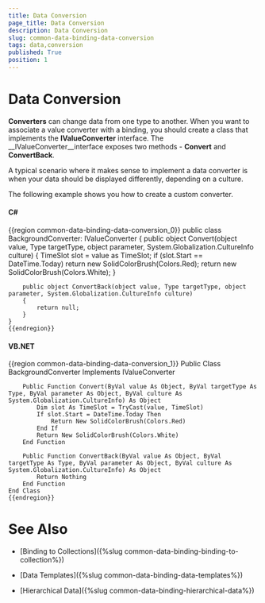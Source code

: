 ```yaml
---
title: Data Conversion
page_title: Data Conversion
description: Data Conversion
slug: common-data-binding-data-conversion
tags: data,conversion
published: True
position: 1
---
```


# Data Conversion



__Converters__ can change data from one type to another. When you want to associate a value converter with a binding, you should create a class that implements the __IValueConverter__ interface. The __IValueConverter__interface exposes two methods - __Convert__ and __ConvertBack__.

A typical scenario where it makes sense to implement a data converter is when your data should be displayed differently, depending on a culture.

The following example shows you how to create a custom converter.

#### __C#__

{{region common-data-binding-data-conversion_0}}
	public class BackgroundConverter: IValueConverter
	{
	    public object Convert(object value, Type targetType, object parameter, System.Globalization.CultureInfo culture)
	    {
	        TimeSlot slot = value as TimeSlot;
	        if (slot.Start == DateTime.Today)
	            return  new SolidColorBrush(Colors.Red);
	        return  new SolidColorBrush(Colors.White);
	    }
	
	    public object ConvertBack(object value, Type targetType, object parameter, System.Globalization.CultureInfo culture)
	    {
	        return null;
	    }
	}
	{{endregion}}



#### __VB.NET__

{{region common-data-binding-data-conversion_1}}
	Public Class BackgroundConverter
	    Implements IValueConverter
	
	    Public Function Convert(ByVal value As Object, ByVal targetType As Type, ByVal parameter As Object, ByVal culture As System.Globalization.CultureInfo) As Object
	        Dim slot As TimeSlot = TryCast(value, TimeSlot)
	        If slot.Start = DateTime.Today Then
	            Return New SolidColorBrush(Colors.Red)
	        End If
	        Return New SolidColorBrush(Colors.White)
	    End Function
	
	    Public Function ConvertBack(ByVal value As Object, ByVal targetType As Type, ByVal parameter As Object, ByVal culture As System.Globalization.CultureInfo) As Object
	        Return Nothing
	    End Function
	End Class
	{{endregion}}



# See Also

 * [Binding to Collections]({%slug common-data-binding-binding-to-collection%})

 * [Data Templates]({%slug common-data-binding-data-templates%})

 * [Hierarchical Data]({%slug common-data-binding-hierarchical-data%})
